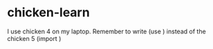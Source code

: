 # chicken-learn

I use chicken 4 on my laptop. Remember to write (use <egg-name>) instead of the chicken 5 (import <egg-name>)
